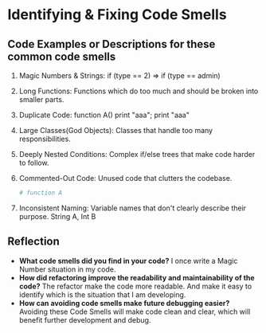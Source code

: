 # Identifying & Fixing Code Smells

## Code Examples or Descriptions for these common code smells

1. Magic Numbers & Strings: if (type == 2) => if (type == admin)
2. Long Functions: Functions which do too much and should be broken into smaller
   parts.
3. Duplicate Code: function A() print "aaa"; print "aaa"
4. Large Classes(God Objects): Classes that handle too many responsibilities.
5. Deeply Nested Conditions: Complex if/else trees that make code harder to
   follow.
6. Commented-Out Code: Unused code that clutters the codebase.

   ```python
   # function A
   ```

7. Inconsistent Naming: Variable names that don't clearly describe their
   purpose. String A, Int B

## Reflection

- **What code smells did you find in your code?** I once write a Magic Number
  situation in my code.
- **How did refactoring improve the readability and maintainability of the
  code?** The refactor make the code more readable. And make it easy to identify
  which is the situation that I am developing.
- **How can avoiding code smells make future debugging easier?** Avoiding these
  Code Smells will make code clean and clear, which will benefit further
  development and debug.
